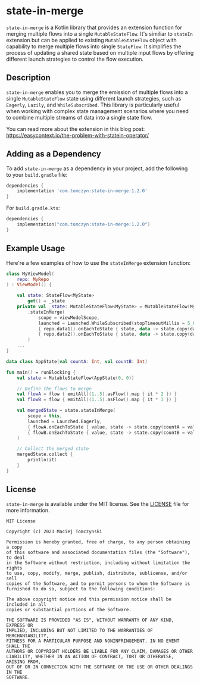 # state-in-merge

`state-in-merge` is a Kotlin library that provides an extension function for merging multiple flows into a single `MutableStateFlow`. It's similiar to `stateIn` extension but can be applied to existing `MutableStateFlow` object with capability to merge multiple flows into single `StateFlow`. It simplifies the process of updating a shared state based on multiple input flows by offering different launch strategies to control the flow execution.

## Description

`state-in-merge` enables you to merge the emission of multiple flows into a single `MutableStateFlow` state using different launch strategies, such as `Eagerly`, `Lazily`, and `WhileSubscribed`. This library is particularly useful when working with complex state management scenarios where you need to combine multiple streams of data into a single state flow.

You can read more about the extension in this blog post: https://easycontext.io/the-problem-with-statein-operator/

## Adding as a Dependency

To add `state-in-merge` as a dependency in your project, add the following to your `build.gradle` file:

```groovy
dependencies {
    implementation 'com.tomczyn:state-in-merge:1.2.0'
}
```

For `build.gradle.kts`:

```kotlin
dependencies {
    implementation("com.tomczyn:state-in-merge:1.2.0")
}
```

## Example Usage

Here're a few examples of how to use the `stateInMerge` extension function:

```kotlin
class MyViewModel(
    repo: MyRepo
) : ViewModel() {

    val state: StateFlow<MyState> 
        get() = _state
    private val _state: MutableStateFlow<MyState> = MutableStateFlow(MyState())
        .stateInMerge(
            scope = viewModelScope,
            launched = Launched.WhileSubscribed(stopTimeoutMillis = 5_000),
            { repo.data1().onEachToState { state, data -> state.copy(data1 = data) } }, 
            { repo.data2().onEachToState { state, data -> state.copy(data2 = data) } }, 
        )
    ...
}
```


```kotlin
data class AppState(val countA: Int, val countB: Int)

fun main() = runBlocking {
    val state = MutableStateFlow(AppState(0, 0))

    // Define the flows to merge
    val flowA = flow { emitAll((1..5).asFlow().map { it * 2 }) }
    val flowB = flow { emitAll((1..5).asFlow().map { it * 3 }) }

    val mergedState = state.stateInMerge(
        scope = this,
        launched = Launched.Eagerly,
        { flowA.onEachToState { value, state -> state.copy(countA = value) } },
        { flowB.onEachToState { value, state -> state.copy(countB = value) } },
    )

    // Collect the merged state
    mergedState.collect {
        println(it)
    }
}
```

## License

`state-in-merge` is available under the MIT license. See the [LICENSE](LICENSE) file for more information.

```
MIT License

Copyright (c) 2023 Maciej Tomczynski

Permission is hereby granted, free of charge, to any person obtaining a copy
of this software and associated documentation files (the "Software"), to deal
in the Software without restriction, including without limitation the rights
to use, copy, modify, merge, publish, distribute, sublicense, and/or sell
copies of the Software, and to permit persons to whom the Software is
furnished to do so, subject to the following conditions:

The above copyright notice and this permission notice shall be included in all
copies or substantial portions of the Software.

THE SOFTWARE IS PROVIDED "AS IS", WITHOUT WARRANTY OF ANY KIND, EXPRESS OR
IMPLIED, INCLUDING BUT NOT LIMITED TO THE WARRANTIES OF MERCHANTABILITY,
FITNESS FOR A PARTICULAR PURPOSE AND NONINFRINGEMENT. IN NO EVENT SHALL THE
AUTHORS OR COPYRIGHT HOLDERS BE LIABLE FOR ANY CLAIM, DAMAGES OR OTHER
LIABILITY, WHETHER IN AN ACTION OF CONTRACT, TORT OR OTHERWISE, ARISING FROM,
OUT OF OR IN CONNECTION WITH THE SOFTWARE OR THE USE OR OTHER DEALINGS IN THE
SOFTWARE.
```
